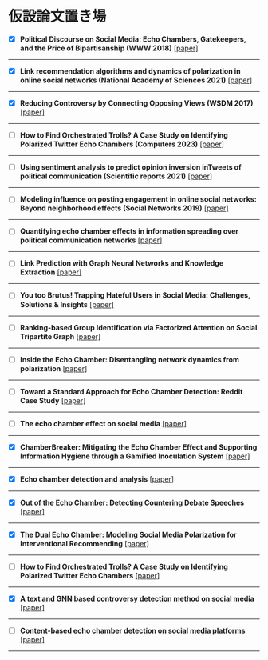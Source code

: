 # 仮設論文置き場

- [x] **Political Discourse on Social Media: Echo Chambers, Gatekeepers, and the Price of Bipartisanship (WWW 2018)**
   [[paper]](https://dl.acm.org/doi/abs/10.1145/3178876.3186139)  
   
***
   
- [x] **Link recommendation algorithms and dynamics of polarization in online social networks (National Academy of Sciences 2021)**
   [[paper]](https://www.pnas.org/doi/abs/10.1073/pnas.2102141118)
   
***

- [x] **Reducing Controversy by Connecting Opposing Views (WSDM 2017)**
   [[paper]](https://dl.acm.org/doi/abs/10.1145/3018661.3018703)

***

- [ ] **How to Find Orchestrated Trolls? A Case Study on Identifying Polarized Twitter Echo Chambers (Computers 2023)**
   [[paper]](https://www.mdpi.com/2073-431X/12/3/57)

***

- [ ] **Using sentiment analysis to predict opinion inversion inTweets of political communication (Scientific reports 2021)**
   [[paper]](https://link.springer.com/content/pdf/10.1038/s41598-021-86510-w.pdf)

***

- [ ] **Modeling influence on posting engagement in online social networks: Beyond neighborhood effects (Social Networks 2019)**
   [[paper]](https://www.sciencedirect.com/science/article/pii/S0378873318303368)

***

- [ ] **Quantifying echo chamber effects in information spreading over political communication networks**
   [[paper]](https://epjds.epj.org/articles/epjdata/abs/2019/01/13688_2019_Article_213/13688_2019_Article_213.html)

***

- [ ] **Link Prediction with Graph Neural Networks and Knowledge Extraction**
   [[paper]](http://cs230.stanford.edu/projects_spring_2020/reports/38854344.pdf)

***

- [ ] **You too Brutus! Trapping Hateful Users in Social Media: Challenges, Solutions & Insights**
   [[paper]](https://paperswithcode.com/paper/you-too-brutus-trapping-hateful-users-in)

***

- [ ] **Ranking-based Group Identification via Factorized Attention on Social Tripartite Graph**
   [[paper]](https://paperswithcode.com/paper/ranking-based-group-identification-via)

***

- [ ] **Inside the Echo Chamber: Disentangling network dynamics from polarization**
   [[paper]](https://arxiv.org/abs/1906.09076)

***

- [ ] **Toward a Standard Approach for Echo Chamber Detection: Reddit Case Study**
   [[paper]](https://www.mdpi.com/2076-3417/11/12/5390)

***

- [ ] **The echo chamber effect on social media**
   [[paper]](https://www.pnas.org/doi/abs/10.1073/pnas.2023301118)

***

- [x] **ChamberBreaker: Mitigating the Echo Chamber Effect and Supporting Information Hygiene through a Gamified Inoculation System**
   [[paper]](https://dl.acm.org/doi/abs/10.1145/3479859)

***

- [x] **Echo chamber detection and analysis**
   [[paper]](https://link.springer.com/article/10.1007/s13278-021-00779-3)

***

- [x] **Out of the Echo Chamber: Detecting Countering Debate Speeches**
   [[paper]](https://arxiv.org/abs/2005.01157)

***

- [x] **The Dual Echo Chamber: Modeling Social Media Polarization for Interventional Recommending**
   [[paper]](https://dl.acm.org/doi/abs/10.1145/3460231.3474261)

***

- [ ] **How to Find Orchestrated Trolls? A Case Study on Identifying Polarized Twitter Echo Chambers**
   [[paper]](https://www.mdpi.com/2073-431X/12/3/57)

***

- [x] **A text and GNN based controversy detection method on social media**
   [[paper]](https://link.springer.com/article/10.1007/s11280-022-01116-0)

***

- [ ] **Content-based echo chamber detection on social media platforms**
   [[paper]](https://www.researchgate.net/publication/338616548_Content-based_echo_chamber_detection_on_social_media_platforms)

***
